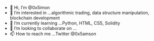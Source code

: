 - 👋 Hi, I’m @0x5imon
- 👀 I’m interested in ...algorithmic trading, data structure manipulation, blockchain development
- 🌱 I’m currently learning ...Python, HTML, CSS, Solidity
- 💞️ I’m looking to collaborate on ...
- 📫 How to reach me ...Twitter @0x5amson

<!---
0x5imon/0x5imon is a ✨ special ✨ repository because its `README.md` (this file) appears on your GitHub profile.
You can click the Preview link to take a look at your changes.
--->

